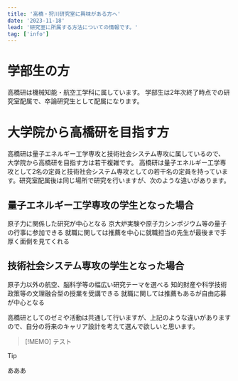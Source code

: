 ```yaml
---
title: '高橋・狩川研究室に興味がある方へ'
date: '2023-11-18'
lead: '研究室に所属する方法についての情報です。'
tag: ['info']
---
```


# 学部生の方

高橋研は機械知能・航空工学科に属しています。
学部生は2年次終了時点での研究室配属で、卒論研究生として配属になります。

# 大学院から高橋研を目指す方

高橋研は量子エネルギー工学専攻と技術社会システム専攻に属しているので、 大学院から高橋研を目指す方は若干複雑です。
高橋研は量子エネルギー工学専攻として2名の定員と技術社会システム専攻としての若干名の定員を持っています。研究室配属後は同じ場所で研究を行いますが、次のような違いがあります。

## 量子エネルギー工学専攻の学生となった場合
原子力に関係した研究が中心となる
京大炉実験や原子力シンポジウム等の量子の行事に参加できる
就職に関しては推薦を中心に就職担当の先生が最後まで手厚く面倒を見てくれる

## 技術社会システム専攻の学生となった場合
原子力以外の航空、脳科学等の幅広い研究テーマを選べる
知的財産や科学技術政策等の文理融合型の授業を受講できる
就職に関しては推薦もあるが自由応募が中心となる

高橋研としてのゼミや活動は共通して行いますが、上記のような違いがありますので、自分の将来のキャリア設計を考えて選んで欲しいと思います。

> [!MEMO]
> テスト

> [!TIP]
> あああ
